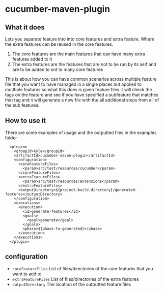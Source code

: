 # cucumber-maven-plugin
## What it does
Lets you separate feature into into core features and extra feature. Where the extra features can be reused in the core features.

1. The core features are the main features that can have many extra features added to it
2. The extra features are the features that are not to be run by its self and are to be added to ont to many core features

This is about how you can have common scenarios across multiple feature file that you want to have managed in a single places but applied to mutltiple features
so what this does is given feature files it will check the tags on the feature and see if you have specified a subfeature that matches that tag and it will generate a new file with the all additional steps from all of the sub features.


## How to use it

There are some examples of usage and the outputted files in the examples folder

```
  <plugin>
    <groupId>kyle</groupId>
    <artifactId>cucumber-maven-plugin</artifactId>
    <configuration>
      <coreFeatureFiles>
        <param>src/test/resources/cucumber</param>
      </coreFeatureFiles>
      <extraFeatureFiles>
        <param>src/test/resources/extensions</param>
      </extraFeatureFiles>
      <outputDirectory>${project.build.directory}/generated-features</outputDirectory>
    </configuration>
    <executions>
      <execution>
        <id>generate-features</id>
        <goals>
          <goal>generate</goal>
        </goals>
        <phase>${phase-to-generated}</phase>
      </execution>
    </executions>
  </plugin>
```



## configuration

* `coreFeatureFiles` List of files/directories of the core features that you want to add to
* `extraFeatureFiles` List of files/directories of the extra features
* `outputDirectory` The location of the outputted feature files
